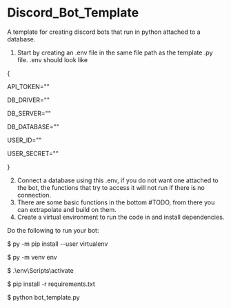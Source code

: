 # Discord_Bot_Template
A template for creating discord bots that run in python attached to a database. 

1. Start by creating an .env file in the same file path as the template .py file.
.env should look like

{

  API_TOKEN=""
  
  DB_DRIVER=""
  
  DB_SERVER=""
  
  DB_DATABASE=""
  
  USER_ID=""
  
  USER_SECRET="" 
  
}

2. Connect a database using this .env, if you do not want one attached to the bot, the functions that try to access it will not run if there is no connection.
3. There are some basic functions in the bottom #TODO, from there you can extrapolate and build on them.
4. Create a virtual environment to run the code in and install dependencies.

Do the following to run your bot:

$ py -m pip install --user virtualenv

$ py -m venv env

$ .\env\Scripts\activate

$ pip install -r requirements.txt

$ python bot_template.py

